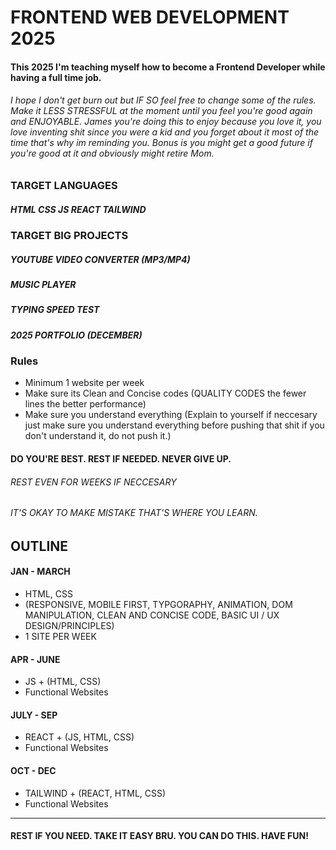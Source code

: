 # FRONTEND WEB DEVELOPMENT 2025

#### This 2025 I'm teaching myself how to become a Frontend Developer while having a full time job.

###### I hope I don't get burn out but IF SO feel free to change some of the  rules. Make it LESS STRESSFUL at the moment until you feel you're good again and ENJOYABLE. James you're doing this to enjoy because you love it, you love inventing shit since you were a kid and you forget about it most of the time that's why im reminding you. Bonus is you might get a good future if you're good at it and obviously might retire Mom.

### TARGET LANGUAGES
##### HTML CSS JS REACT TAILWIND
### TARGET BIG PROJECTS
##### YOUTUBE VIDEO CONVERTER (MP3/MP4)
##### MUSIC PLAYER 
##### TYPING SPEED TEST
##### 2025 PORTFOLIO (DECEMBER)

### Rules
- Minimum 1 website per week
- Make sure its Clean and Concise codes (QUALITY CODES the fewer lines the better performance)
- Make sure you understand everything (Explain to yourself if neccesary just make sure you understand everything before pushing that shit if you don't understand it, do not push it.)




#### DO YOU'RE BEST. REST IF NEEDED. NEVER GIVE UP.
###### REST EVEN FOR WEEKS IF NECCESARY 
###### IT'S OKAY TO MAKE MISTAKE THAT'S WHERE YOU LEARN.


## OUTLINE

#### JAN - MARCH
-  HTML, CSS
- (RESPONSIVE, MOBILE FIRST, TYPGORAPHY, ANIMATION, DOM MANIPULATION, CLEAN AND CONCISE CODE, BASIC UI / UX DESIGN/PRINCIPLES)
- 1 SITE PER WEEK

#### APR - JUNE
- JS + (HTML, CSS)
- Functional Websites

#### JULY - SEP
- REACT + (JS, HTML, CSS)
- Functional Websites

#### OCT - DEC
- TAILWIND + (REACT, HTML, CSS)
- Functional Websites
-----
#### REST IF YOU NEED. TAKE IT EASY BRU.  YOU CAN DO THIS. HAVE FUN!
